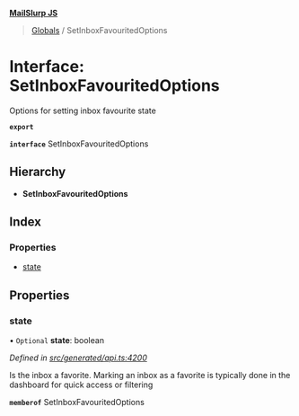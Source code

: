 **[MailSlurp JS](../README.md)**

> [Globals](../README.md) / SetInboxFavouritedOptions

# Interface: SetInboxFavouritedOptions

Options for setting inbox favourite state

**`export`** 

**`interface`** SetInboxFavouritedOptions

## Hierarchy

* **SetInboxFavouritedOptions**

## Index

### Properties

* [state](setinboxfavouritedoptions.md#state)

## Properties

### state

• `Optional` **state**: boolean

*Defined in [src/generated/api.ts:4200](https://github.com/mailslurp/mailslurp-client/blob/6b679b8/src/generated/api.ts#L4200)*

Is the inbox a favorite. Marking an inbox as a favorite is typically done in the dashboard for quick access or filtering

**`memberof`** SetInboxFavouritedOptions
